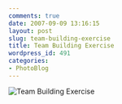 ```yaml
---
comments: true
date: 2007-09-09 13:16:15
layout: post
slug: team-building-exercise
title: Team Building Exercise
wordpress_id: 491
categories:
- PhotoBlog
---
```


![Team Building Exercise](http://ryanfitzer.com/main/wp-content/uploads/2007/09/team1.jpg)
